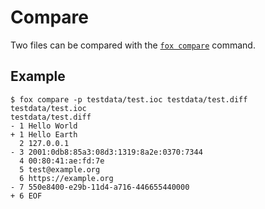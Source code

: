 # Compare
Two files can be compared with the [`fox compare`](../../basics/usage/compare.md) command.

## Example
```console
$ fox compare -p testdata/test.ioc testdata/test.diff
testdata/test.ioc
testdata/test.diff
- 1 Hello World
+ 1 Hello Earth
  2 127.0.0.1
- 3 2001:0db8:85a3:08d3:1319:8a2e:0370:7344
  4 00:80:41:ae:fd:7e
  5 test@example.org
  6 https://example.org
- 7 550e8400-e29b-11d4-a716-446655440000
+ 6 EOF
```
